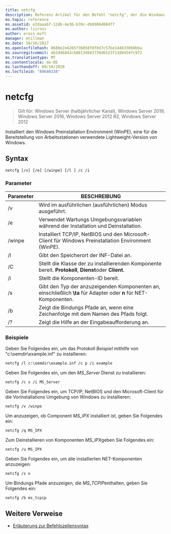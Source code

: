 ```yaml
---
title: netcfg
description: Referenz Artikel für den Befehl "netcfg", der die Windows Preinstallation Environment (WinPE) installiert, eine vereinfachte Version von Windows, die zum Bereitstellen von Arbeitsstationen verwendet wird.
ms.topic: reference
ms.assetid: e2daaab7-12db-4e36-b70c-db8906d084f7
ms.author: lizross
author: eross-msft
manager: mtillman
ms.date: 10/16/2017
ms.openlocfilehash: 8680e2e4265f36058f8f0d7c57be144633060bba
ms.sourcegitcommit: db2d46842c68813d043738d6523f13d8454fc972
ms.translationtype: MT
ms.contentlocale: de-DE
ms.lasthandoff: 09/10/2020
ms.locfileid: "89640338"
---
```

# <a name="netcfg"></a>netcfg

> Gilt für: Windows Server (halbjährlicher Kanal), Windows Server 2019, Windows Server 2016, Windows Server 2012 R2, Windows Server 2012

Installiert den Windows Preinstallation Environment (WinPE), eine für die Bereitstellung von Arbeitsstationen verwendete Lightweight-Version von Windows.

## <a name="syntax"></a>Syntax

```
netcfg [/v] [/e] [/winpe] [/l ] /c /i
```

### <a name="parameters"></a>Parameter

| Parameter | BESCHREIBUNG |
| --------- | ----------- |
| /v | Wird im ausführlichen (ausführlichen) Modus ausgeführt. |
| /e | Verwendet Wartungs Umgebungsvariablen während der Installation und Deinstallation. |
| /winpe | Installiert TCP/IP, NetBIOS und den Microsoft-Client für Windows Preinstallation Environment (WinPE). |
| /l | Gibt den Speicherort der INF-Datei an. |
| /C | Stellt die Klasse der zu installierenden Komponente bereit. **Protokoll**, **Dienst**oder **Client**. |
| /i | Stellt die Komponenten-ID bereit. |
| /s | Gibt den Typ der anzuzeigenden Komponenten an, einschließlich **\ta** für Adapter oder **n** für NET-Komponenten. |
| /b | Zeigt die Bindungs Pfade an, wenn eine Zeichenfolge mit dem Namen des Pfads folgt. |
| /? | Zeigt die Hilfe an der Eingabeaufforderung an. |

### <a name="examples"></a>Beispiele

Geben Sie Folgendes ein, um das Protokoll *Beispiel* mithilfe von "c:\oemdir\example.inf" zu installieren:

```
netcfg /l c:\oemdir\example.inf /c p /i example
```

Geben Sie Folgendes ein, um den *MS_Server* Dienst zu installieren:

```
netcfg /c s /i MS_Server
```

Geben Sie Folgendes ein, um TCP/IP, NetBIOS und den Microsoft-Client für die Vorinstallations Umgebung von Windows zu installieren:

```
netcfg /v /winpe
```

Um anzuzeigen, ob Component *MS_IPX* installiert ist, geben Sie Folgendes ein:

```
netcfg /q MS_IPX
```

Zum Deinstallieren von Komponenten *MS_IPX*geben Sie Folgendes ein:

```
netcfg /u MS_IPX
```

Geben Sie Folgendes ein, um alle installierten NET-Komponenten anzuzeigen:

```
netcfg /s n
```

Um Bindungs Pfade anzuzeigen, die *MS_TCPIP*enthalten, geben Sie Folgendes ein:

```
netcfg /b ms_tcpip
```

## <a name="additional-references"></a>Weitere Verweise

- [Erläuterung zur Befehlszeilensyntax](command-line-syntax-key.md)
